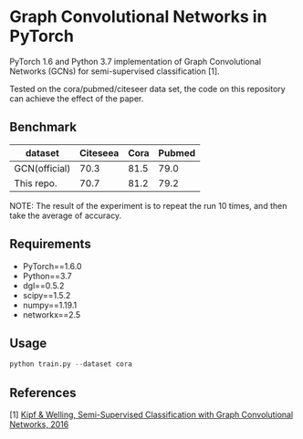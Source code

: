 # Graph Convolutional Networks in PyTorch

PyTorch 1.6 and Python 3.7 implementation of Graph Convolutional Networks (GCNs) for semi-supervised classification [1].

Tested on the cora/pubmed/citeseer data set, the code on this repository can achieve the effect of the paper.

## Benchmark

| dataset       | Citeseea | Cora | Pubmed |
|---------------|----------|------|--------|
| GCN(official) | 70.3     | 81.5 | 79.0   |
| This repo.    | 70.7     | 81.2 | 79.2   |

NOTE: The result of the experiment is to repeat the run 10 times, and then take the average of accuracy.

## Requirements
* PyTorch==1.6.0
* Python==3.7
* dgl==0.5.2 
* scipy==1.5.2 
* numpy==1.19.1 
* networkx==2.5

## Usage
```python
python train.py --dataset cora
```

## References
[1] [Kipf & Welling, Semi-Supervised Classification with Graph Convolutional Networks, 2016](http://xxx.itp.ac.cn/pdf/1609.02907.pdf)
